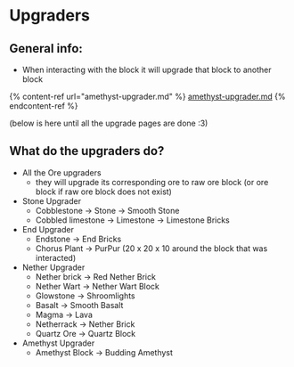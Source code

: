 # Upgraders

## General info:

* When interacting with the block it will upgrade that block to another block&#x20;

{% content-ref url="amethyst-upgrader.md" %}
[amethyst-upgrader.md](amethyst-upgrader.md)
{% endcontent-ref %}

(below is here until all the upgrade pages are done :3)

## What do the upgraders do?

* All the Ore upgraders
  * they will upgrade its corresponding ore to raw ore block (or ore block if raw ore block does not exist)
* Stone Upgrader
  * Cobblestone -> Stone -> Smooth Stone
  * Cobbled limestone -> Limestone -> Limestone Bricks
* End Upgrader
  * Endstone -> End Bricks
  * Chorus Plant -> PurPur (20 x 20 x 10 around the block that was interacted)
* Nether Upgrader
  * Nether brick -> Red Nether Brick
  * Nether Wart -> Nether Wart Block
  * Glowstone -> Shroomlights
  * Basalt -> Smooth Basalt
  * Magma -> Lava
  * Netherrack -> Nether Brick
  * Quartz Ore -> Quartz Block
* Amethyst Upgrader
  * Amethyst Block -> Budding Amethyst
